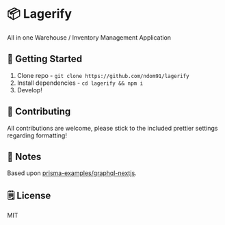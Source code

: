 # 📦 Lagerify

All in one Warehouse / Inventory Management Application

## 🚀 Getting Started

1. Clone repo - `git clone https://github.com/ndom91/lagerify`
2. Install dependencies - `cd lagerify && npm i`
3. Develop!

## 👋 Contributing

All contributions are welcome, please stick to the included prettier settings regarding formatting!

## 👋 Notes

Based upon [prisma-examples/graphql-nextjs](https://github.com/prisma/prisma-examples/tree/master/typescript/graphql-nextjs).

## 🗒️ License

MIT

